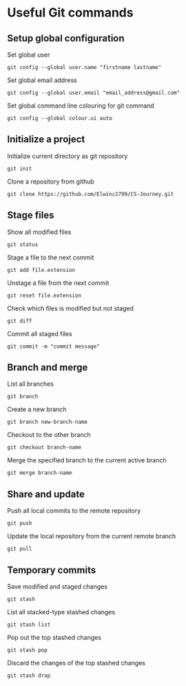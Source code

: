 # Useful Git commands

## Setup global configuration

Set global user

```
git config --global user.name "firstname lastname"
```

Set global email address

```
git config --global user.email "email_address@gmail.com"
```

Set global command line colouring for git command

```
git config --global colour.ui auto
```

## Initialize a project

Initialize current directory as git repository

```
git init
```

Clone a repository from github

```
git clone https://github.com/Elwinc2799/CS-Journey.git
```

## Stage files

Show all modified files

```
git status
```

Stage a file to the next commit

```
git add file.extension
```

Unstage a file from the next commit

```
git reset file.extension
```

Check which files is modified but not staged

```
git diff
```

Commit all staged files

```
git commit -m "commit message"
```

## Branch and merge

List all branches

```
git branch
```

Create a new branch

```
git branch new-branch-name
```

Checkout to the other branch

```
git checkout branch-name
```

Merge the specified branch to the current active branch

```
git merge branch-name
```

## Share and update

Push all local commits to the remote repository

```
git push
```

Update the local repository from the current remote branch

```
git pull
```

## Temporary commits

Save modified and staged changes

```
git stash
```

List all stacked-type stashed changes

```
git stash list
```

Pop out the top stashed changes

```
git stash pop
```

Discard the changes of the top stashed changes

```
git stash drop
```

